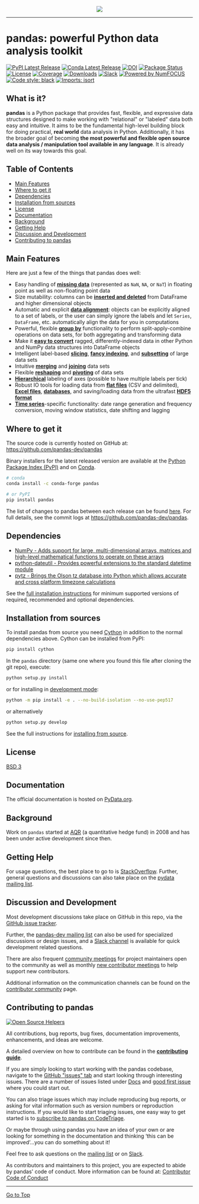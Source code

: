<div align="center">
  <img src="https://pandas.pydata.org/static/img/pandas.svg"><br>
</div>

-----------------

# pandas: powerful Python data analysis toolkit
[![PyPI Latest Release](https://img.shields.io/pypi/v/pandas.svg)](https://pypi.org/project/pandas/)
[![Conda Latest Release](https://anaconda.org/conda-forge/pandas/badges/version.svg)](https://anaconda.org/anaconda/pandas/)
[![DOI](https://zenodo.org/badge/DOI/10.5281/zenodo.3509134.svg)](https://doi.org/10.5281/zenodo.3509134)
[![Package Status](https://img.shields.io/pypi/status/pandas.svg)](https://pypi.org/project/pandas/)
[![License](https://img.shields.io/pypi/l/pandas.svg)](https://github.com/pandas-dev/pandas/blob/main/LICENSE)
[![Coverage](https://codecov.io/github/pandas-dev/pandas/coverage.svg?branch=main)](https://codecov.io/gh/pandas-dev/pandas)
[![Downloads](https://static.pepy.tech/personalized-badge/pandas?period=month&units=international_system&left_color=black&right_color=orange&left_text=PyPI%20downloads%20per%20month)](https://pepy.tech/project/pandas)
[![Slack](https://img.shields.io/badge/join_Slack-information-brightgreen.svg?logo=slack)](https://pandas.pydata.org/docs/dev/development/community.html?highlight=slack#community-slack)
[![Powered by NumFOCUS](https://img.shields.io/badge/powered%20by-NumFOCUS-orange.svg?style=flat&colorA=E1523D&colorB=007D8A)](https://numfocus.org)
[![Code style: black](https://img.shields.io/badge/code%20style-black-000000.svg)](https://github.com/psf/black)
[![Imports: isort](https://img.shields.io/badge/%20imports-isort-%231674b1?style=flat&labelColor=ef8336)](https://pycqa.github.io/isort/)

## What is it?

**pandas** is a Python package that provides fast, flexible, and expressive data
structures designed to make working with "relational" or "labeled" data both
easy and intuitive. It aims to be the fundamental high-level building block for
doing practical, **real world** data analysis in Python. Additionally, it has
the broader goal of becoming **the most powerful and flexible open source data
analysis / manipulation tool available in any language**. It is already well on
its way towards this goal.

## Table of Contents

- [Main Features](#main-features)
- [Where to get it](#where-to-get-it)
- [Dependencies](#dependencies)
- [Installation from sources](#installation-from-sources)
- [License](#license)
- [Documentation](#documentation)
- [Background](#background)
- [Getting Help](#getting-help)
- [Discussion and Development](#discussion-and-development)
- [Contributing to pandas](#contributing-to-pandas)

## Main Features
Here are just a few of the things that pandas does well:

  - Easy handling of [**missing data**][missing-data] (represented as
    `NaN`, `NA`, or `NaT`) in floating point as well as non-floating point data
  - Size mutability: columns can be [**inserted and
    deleted**][insertion-deletion] from DataFrame and higher dimensional
    objects
  - Automatic and explicit [**data alignment**][alignment]: objects can
    be explicitly aligned to a set of labels, or the user can simply
    ignore the labels and let `Series`, `DataFrame`, etc. automatically
    align the data for you in computations
  - Powerful, flexible [**group by**][groupby] functionality to perform
    split-apply-combine operations on data sets, for both aggregating
    and transforming data
  - Make it [**easy to convert**][conversion] ragged,
    differently-indexed data in other Python and NumPy data structures
    into DataFrame objects
  - Intelligent label-based [**slicing**][slicing], [**fancy
    indexing**][fancy-indexing], and [**subsetting**][subsetting] of
    large data sets
  - Intuitive [**merging**][merging] and [**joining**][joining] data
    sets
  - Flexible [**reshaping**][reshape] and [**pivoting**][pivot-table] of
    data sets
  - [**Hierarchical**][mi] labeling of axes (possible to have multiple
    labels per tick)
  - Robust IO tools for loading data from [**flat files**][flat-files]
    (CSV and delimited), [**Excel files**][excel], [**databases**][db],
    and saving/loading data from the ultrafast [**HDF5 format**][hdfstore]
  - [**Time series**][timeseries]-specific functionality: date range
    generation and frequency conversion, moving window statistics,
    date shifting and lagging


   [missing-data]: https://pandas.pydata.org/pandas-docs/stable/user_guide/missing_data.html
   [insertion-deletion]: https://pandas.pydata.org/pandas-docs/stable/user_guide/dsintro.html#column-selection-addition-deletion
   [alignment]: https://pandas.pydata.org/pandas-docs/stable/user_guide/dsintro.html?highlight=alignment#intro-to-data-structures
   [groupby]: https://pandas.pydata.org/pandas-docs/stable/user_guide/groupby.html#group-by-split-apply-combine
   [conversion]: https://pandas.pydata.org/pandas-docs/stable/user_guide/dsintro.html#dataframe
   [slicing]: https://pandas.pydata.org/pandas-docs/stable/user_guide/indexing.html#slicing-ranges
   [fancy-indexing]: https://pandas.pydata.org/pandas-docs/stable/user_guide/advanced.html#advanced
   [subsetting]: https://pandas.pydata.org/pandas-docs/stable/user_guide/indexing.html#boolean-indexing
   [merging]: https://pandas.pydata.org/pandas-docs/stable/user_guide/merging.html#database-style-dataframe-or-named-series-joining-merging
   [joining]: https://pandas.pydata.org/pandas-docs/stable/user_guide/merging.html#joining-on-index
   [reshape]: https://pandas.pydata.org/pandas-docs/stable/user_guide/reshaping.html
   [pivot-table]: https://pandas.pydata.org/pandas-docs/stable/user_guide/reshaping.html
   [mi]: https://pandas.pydata.org/pandas-docs/stable/user_guide/indexing.html#hierarchical-indexing-multiindex
   [flat-files]: https://pandas.pydata.org/pandas-docs/stable/user_guide/io.html#csv-text-files
   [excel]: https://pandas.pydata.org/pandas-docs/stable/user_guide/io.html#excel-files
   [db]: https://pandas.pydata.org/pandas-docs/stable/user_guide/io.html#sql-queries
   [hdfstore]: https://pandas.pydata.org/pandas-docs/stable/user_guide/io.html#hdf5-pytables
   [timeseries]: https://pandas.pydata.org/pandas-docs/stable/user_guide/timeseries.html#time-series-date-functionality

## Where to get it
The source code is currently hosted on GitHub at:
https://github.com/pandas-dev/pandas

Binary installers for the latest released version are available at the [Python
Package Index (PyPI)](https://pypi.org/project/pandas) and on [Conda](https://docs.conda.io/en/latest/).

```sh
# conda
conda install -c conda-forge pandas
```

```sh
# or PyPI
pip install pandas
```

The list of changes to pandas between each release can be found
[here](https://pandas.pydata.org/pandas-docs/stable/whatsnew/index.html). For full
details, see the commit logs at https://github.com/pandas-dev/pandas.

## Dependencies
- [NumPy - Adds support for large, multi-dimensional arrays, matrices and high-level mathematical functions to operate on these arrays](https://www.numpy.org)
- [python-dateutil - Provides powerful extensions to the standard datetime module](https://dateutil.readthedocs.io/en/stable/index.html)
- [pytz - Brings the Olson tz database into Python which allows accurate and cross platform timezone calculations](https://github.com/stub42/pytz)

See the [full installation instructions](https://pandas.pydata.org/pandas-docs/stable/install.html#dependencies) for minimum supported versions of required, recommended and optional dependencies.

## Installation from sources
To install pandas from source you need [Cython](https://cython.org/) in addition to the normal
dependencies above. Cython can be installed from PyPI:

```sh
pip install cython
```

In the `pandas` directory (same one where you found this file after
cloning the git repo), execute:

```sh
python setup.py install
```

or for installing in [development mode](https://pip.pypa.io/en/latest/cli/pip_install/#install-editable):


```sh
python -m pip install -e . --no-build-isolation --no-use-pep517
```

or alternatively

```sh
python setup.py develop
```

See the full instructions for [installing from source](https://pandas.pydata.org/pandas-docs/stable/getting_started/install.html#installing-from-source).

## License
[BSD 3](LICENSE)

## Documentation
The official documentation is hosted on [PyData.org](https://pandas.pydata.org/pandas-docs/stable/).

## Background
Work on ``pandas`` started at [AQR](https://www.aqr.com/) (a quantitative hedge fund) in 2008 and
has been under active development since then.

## Getting Help

For usage questions, the best place to go to is [StackOverflow](https://stackoverflow.com/questions/tagged/pandas).
Further, general questions and discussions can also take place on the [pydata mailing list](https://groups.google.com/forum/?fromgroups#!forum/pydata).

## Discussion and Development
Most development discussions take place on GitHub in this repo, via the [GitHub issue tracker](https://github.com/pandas-dev/pandas/issues).

Further, the [pandas-dev mailing list](https://mail.python.org/mailman/listinfo/pandas-dev) can also be used for specialized discussions or design issues, and a [Slack channel](https://pandas.pydata.org/docs/dev/development/community.html?highlight=slack#community-slack) is available for quick development related questions.

There are also frequent [community meetings](https://pandas.pydata.org/docs/dev/development/community.html#community-meeting) for project maintainers open to the community as well as monthly [new contributor meetings](https://pandas.pydata.org/docs/dev/development/community.html#new-contributor-meeting) to help support new contributors.

Additional information on the communication channels can be found on the [contributor community](https://pandas.pydata.org/docs/development/community.html) page.

## Contributing to pandas

[![Open Source Helpers](https://www.codetriage.com/pandas-dev/pandas/badges/users.svg)](https://www.codetriage.com/pandas-dev/pandas)

All contributions, bug reports, bug fixes, documentation improvements, enhancements, and ideas are welcome.

A detailed overview on how to contribute can be found in the **[contributing guide](https://pandas.pydata.org/docs/dev/development/contributing.html)**.

If you are simply looking to start working with the pandas codebase, navigate to the [GitHub "issues" tab](https://github.com/pandas-dev/pandas/issues) and start looking through interesting issues. There are a number of issues listed under [Docs](https://github.com/pandas-dev/pandas/issues?labels=Docs&sort=updated&state=open) and [good first issue](https://github.com/pandas-dev/pandas/issues?labels=good+first+issue&sort=updated&state=open) where you could start out.

You can also triage issues which may include reproducing bug reports, or asking for vital information such as version numbers or reproduction instructions. If you would like to start triaging issues, one easy way to get started is to [subscribe to pandas on CodeTriage](https://www.codetriage.com/pandas-dev/pandas).

Or maybe through using pandas you have an idea of your own or are looking for something in the documentation and thinking ‘this can be improved’...you can do something about it!

Feel free to ask questions on the [mailing list](https://groups.google.com/forum/?fromgroups#!forum/pydata) or on [Slack](https://pandas.pydata.org/docs/dev/development/community.html?highlight=slack#community-slack).

As contributors and maintainers to this project, you are expected to abide by pandas' code of conduct. More information can be found at: [Contributor Code of Conduct](https://github.com/pandas-dev/.github/blob/master/CODE_OF_CONDUCT.md)

<hr>

[Go to Top](#table-of-contents)
